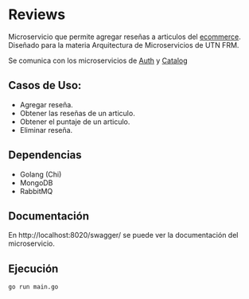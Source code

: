 # Reviews

Microservicio que permite agregar reseñas a articulos del [ecommerce](https://github.com/nmarsollier/ecommerce). Diseñado para la materia Arquitectura de Microservicios de UTN FRM.

Se comunica con los microservicios de [Auth](https://github.com/nmarsollier/ecommerce_auth_node) y [Catalog](https://github.com/nmarsollier/ecommerce_catalog_java)

## Casos de Uso:

- Agregar reseña.
- Obtener las reseñas de un articulo.
- Obtener el puntaje de un articulo.
- Eliminar reseña.

## Dependencias

- Golang (Chi)
- MongoDB
- RabbitMQ

## Documentación

En http://localhost:8020/swagger/ se puede ver la documentación del microservicio.

## Ejecución

`go run main.go`
